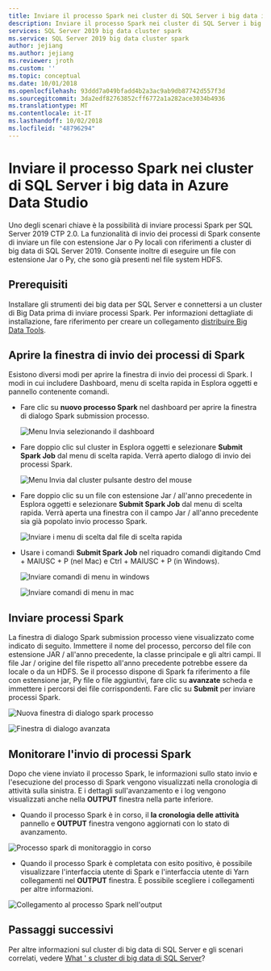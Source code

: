 ```yaml
---
title: Inviare il processo Spark nei cluster di SQL Server i big data in Azure Data Studio
description: Inviare il processo Spark nei cluster di SQL Server i big data in Azure Data Studio
services: SQL Server 2019 big data cluster spark
ms.service: SQL Server 2019 big data cluster spark
author: jejiang
ms.author: jejiang
ms.reviewer: jroth
ms.custom: ''
ms.topic: conceptual
ms.date: 10/01/2018
ms.openlocfilehash: 93ddd7a049bfadd4b2a3ac9ab9db87742d557f3d
ms.sourcegitcommit: 3da2edf82763852cff6772a1a282ace3034b4936
ms.translationtype: MT
ms.contentlocale: it-IT
ms.lasthandoff: 10/02/2018
ms.locfileid: "48796294"
---
```

# <a name="submit-spark-job-on-sql-server-big-data-clusters-in-azure-data-studio"></a>Inviare il processo Spark nei cluster di SQL Server i big data in Azure Data Studio

Uno degli scenari chiave è la possibilità di inviare processi Spark per SQL Server 2019 CTP 2.0. La funzionalità di invio dei processi di Spark consente di inviare un file con estensione Jar o Py locali con riferimenti a cluster di big data di SQL Server 2019. Consente inoltre di eseguire un file con estensione Jar o Py, che sono già presenti nel file system HDFS. 

## <a name="prerequisite"></a>Prerequisiti 
Installare gli strumenti dei big data per SQL Server e connettersi a un cluster di Big Data prima di inviare processi Spark. Per informazioni dettagliate di installazione, fare riferimento per creare un collegamento [distribuire Big Data Tools](deploy-big-data-tools.md).

## <a name="open-spark-job-submission-dialog"></a>Aprire la finestra di invio dei processi di Spark
Esistono diversi modi per aprire la finestra di invio dei processi di Spark. I modi in cui includere Dashboard, menu di scelta rapida in Esplora oggetti e pannello contenente comandi.

+ Fare clic su **nuovo processo Spark** nel dashboard per aprire la finestra di dialogo Spark submission processo.

    ![Menu Invia selezionando il dashboard ](./media/submit-spark-job/new-spark-job.png)
 
+ Fare doppio clic sul cluster in Esplora oggetti e selezionare **Submit Spark Job** dal menu di scelta rapida. Verrà aperto dialogo di invio dei processi Spark.  
 
    ![Menu Invia dal cluster pulsante destro del mouse](./media/submit-spark-job/submit-spark-job.png)

+ Fare doppio clic su un file con estensione Jar / all'anno precedente in Esplora oggetti e selezionare **Submit Spark Job** dal menu di scelta rapida. Verrà aperta una finestra con il campo Jar / all'anno precedente sia già popolato invio processo Spark. 
 
    ![Inviare i menu di scelta dal file di scelta rapida](./media/submit-spark-job/submit-spark-job-2.png)

+ Usare i comandi **Submit Spark Job** nel riquadro comandi digitando Cmd + MAIUSC + P (nel Mac) e Ctrl + MAIUSC + P (in Windows).

    ![Inviare comandi di menu in windows](./media/submit-spark-job/submit-spark-job-3.png)

    ![Inviare comandi di menu in mac](./media/submit-spark-job/submit-spark-job-4.png)
  
 
## <a name="submit-spark-job"></a>Inviare processi Spark 
La finestra di dialogo Spark submission processo viene visualizzato come indicato di seguito. Immettere il nome del processo, percorso del file con estensione JAR / all'anno precedente, la classe principale e gli altri campi. Il file Jar / origine del file rispetto all'anno precedente potrebbe essere da locale o da un HDFS. Se il processo dispone di Spark fa riferimento a file con estensione jar, Py file o file aggiuntivi, fare clic su **avanzate** scheda e immettere i percorsi dei file corrispondenti. Fare clic su **Submit** per inviare processi Spark.
 
![Nuova finestra di dialogo spark processo](./media/submit-spark-job/submit-spark-job-section.png)

![Finestra di dialogo avanzata](./media/submit-spark-job/submit-spark-job-section-1.png)

## <a name="monitor-spark-job-submission"></a>Monitorare l'invio di processi Spark
Dopo che viene inviato il processo Spark, le informazioni sullo stato invio e l'esecuzione del processo di Spark vengono visualizzati nella cronologia di attività sulla sinistra. E i dettagli sull'avanzamento e i log vengono visualizzati anche nella **OUTPUT** finestra nella parte inferiore.
+ Quando il processo Spark è in corso, il **la cronologia delle attività** pannello e **OUTPUT** finestra vengono aggiornati con lo stato di avanzamento.

![Processo spark di monitoraggio in corso](./media/submit-spark-job/monitor-spark-job-submission.png)

+ Quando il processo Spark è completata con esito positivo, è possibile visualizzare l'interfaccia utente di Spark e l'interfaccia utente di Yarn collegamenti nel **OUTPUT** finestra. È possibile scegliere i collegamenti per altre informazioni.

![Collegamento al processo Spark nell'output](./media/submit-spark-job/monitor-spark-job-submission-2.png)

## <a name="next-steps"></a>Passaggi successivi
Per altre informazioni sul cluster di big data di SQL Server e gli scenari correlati, vedere [What ' s cluster di big data di SQL Server](big-data-cluster-overview.md)?

